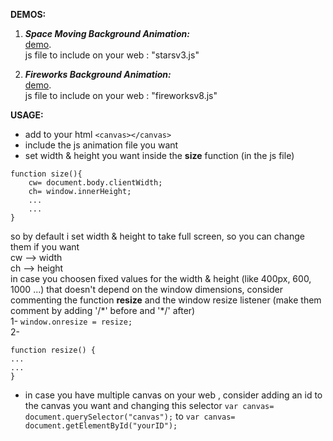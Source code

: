 **DEMOS:**

1. ***Space Moving Background Animation:***  
[demo](https://yassinefikri.github.io/jsanims_demos/index1.html).  
js file to include on your web : "starsv3.js"

2. ***Fireworks Background Animation:***  
[demo](https://yassinefikri.github.io/jsanims_demos/index2.html).  
js file to include on your web : "fireworksv8.js"  

**USAGE:**  
  
- add to your html ```<canvas></canvas>```  
- include the js animation file you want  
- set width & height you want inside the __size__ function (in the js file)  
```
function size(){  
    cw= document.body.clientWidth; 
    ch= window.innerHeight;
    ...
    ...
}
```
so by default i set width & height to take full screen, so you can change them if you want  
cw --> width  
ch --> height  
in case you choosen fixed values for the width & height (like 400px, 600, 1000 ...) that doesn't depend on the window dimensions, consider commenting the function __resize__ and the window resize listener (make them comment by adding '/\*' before and '\*/' after)  
1- 
```window.onresize = resize;```  
2-  
```  
function resize() {  
...  
...  
}  
```  
- in case you have multiple canvas on your web , consider adding an id to the canvas you want and changing this selector ```var canvas= document.querySelector("canvas");``` to ```var canvas= document.getElementById("yourID");```
